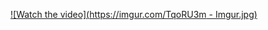 [![Watch the video](https://imgur.com/TqoRU3m - Imgur.jpg)](https://www.youtube.com/watch?v=e6pKT9k_Xcs)

